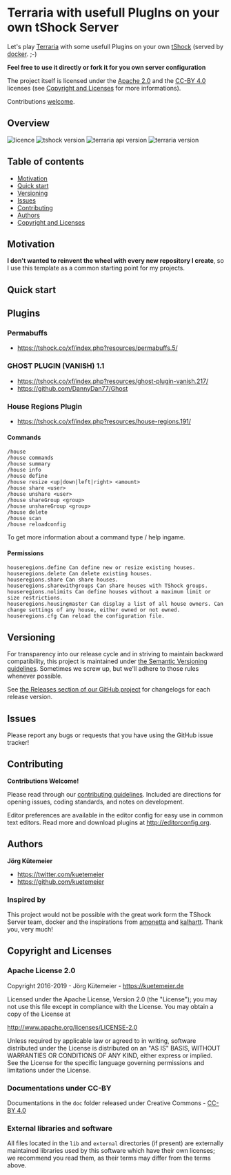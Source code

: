 # Terraria with usefull PlugIns on your own tShock Server

Let's play [Terraria](http://terraria.org/) with some usefull Plugins on your own [tShock](https://tshock.co) (served by [docker](https://www.docker.com/). ;-)

**Feel free to use it directly or fork it for you own server configuration**

The project itself is licensed under the [Apache 2.0][] and the [CC-BY 4.0][] licenses (see [Copyright and Licenses](#copyright-and-licenses) for more informations).

Contributions [welcome](#contributing).

## Overview

![licence](https://img.shields.io/badge/licence-Apache%202.0-blue.svg)
![tshock version](https://img.shields.io/badge/tshock-v4.3.26-green.svg)
![terraria api version](https://img.shields.io/badge/TerrariaAPI-2.1-lightgrey.svg)
![terraria version](https://img.shields.io/badge/terraria-1.3.5.3-brightgreen.svg)

## Table of contents

* [Motivation](#motivation)
* [Quick start](#quick-start)
* [Versioning](#versioning)
* [Issues](#issues)
* [Contributing](#contributing)
* [Authors](#authors)
* [Copyright and Licenses](#copyright-and-licenses)

## Motivation

**I don't wanted to reinvent the wheel with every new repository I create**,
so I use this template as a common starting point for my projects.

## Quick start


## Plugins

### Permabuffs

- https://tshock.co/xf/index.php?resources/permabuffs.5/

### GHOST PLUGIN (VANISH) 1.1

- https://tshock.co/xf/index.php?resources/ghost-plugin-vanish.217/
- https://github.com/DannyDan77/Ghost



### House Regions Plugin

- https://tshock.co/xf/index.php?resources/house-regions.191/

#### Commands

````
/house
/house commands
/house summary
/house info
/house define
/house resize <up|down|left|right> <amount>
/house share <user>
/house unshare <user>
/house shareGroup <group>
/house unshareGroup <group>
/house delete
/house scan
/house reloadconfig
````
To get more information about a command type /<command> help ingame.

#### Permissions

````
houseregions.define Can define new or resize existing houses.
houseregions.delete Can delete existing houses.
houseregions.share Can share houses.
houseregions.sharewithgroups Can share houses with TShock groups.
houseregions.nolimits Can define houses without a maximum limit or size restrictions.
houseregions.housingmaster Can display a list of all house owners. Can change settings of any house, either owned or not owned.
houseregions.cfg Can reload the configuration file.
````


## Versioning

For transparency into our release cycle and in striving to maintain backward compatibility, this project is maintained under [the Semantic Versioning guidelines](http://semver.org/). Sometimes we screw up, but we'll adhere to those rules whenever possible.

See [the Releases section of our GitHub project](https://github.com/kuetemeier/project-template/releases) for changelogs for each release version.

## Issues

Please report any bugs or requests that you have using the GitHub issue tracker!

## Contributing

**Contributions Welcome!**

Please read through our [contributing guidelines](./CONTRIBUTING.md). Included are directions for opening issues, coding standards, and notes on development.

Editor preferences are available in the editor config for easy use in common text editors. Read more and download plugins at http://editorconfig.org.

## Authors

**Jörg Kütemeier**

* <https://twitter.com/kuetemeier>
* <https://github.com/kuetemeier>

### Inspired by

This project would not be possible with the great work form the TShock Server team, docker and the inspirations from 
[amonetta](https://github.com/amonetta/tshock/) and [kalhartt](https://github.com/kalhartt/docker-tshock). Thank you, very much!

## Copyright and Licenses

### Apache License 2.0

Copyright 2016-2019 - Jörg Kütemeier - https://kuetemeier.de

Licensed under the Apache License, Version 2.0 (the "License");
you may not use this file except in compliance with the License.
You may obtain a copy of the License at

   <http://www.apache.org/licenses/LICENSE-2.0>

Unless required by applicable law or agreed to in writing, software
distributed under the License is distributed on an "AS IS" BASIS,
WITHOUT WARRANTIES OR CONDITIONS OF ANY KIND, either express or implied.
See the License for the specific language governing permissions and
limitations under the License.

### Documentations under CC-BY

Documentations in the `doc` folder released under Creative Commons - [CC-BY 4.0][]

### External libraries and software

All files located in the `lib` and `external` directories (if present)
are externally maintained libraries used by this software which have their own
licenses; we recommend you read them, as their terms may differ from the
terms above.

[Jörg Kütemeier]: https://kuetemeier.de/	"Jörg Kütemeier"
[CC-BY 4.0]: http://creativecommons.org/licenses/by/4.0/	"Creative Commons Attribution 4.0 International (CC BY 4.0)"
[Apache 2.0]: http://www.apache.org/licenses/LICENSE-2.0

